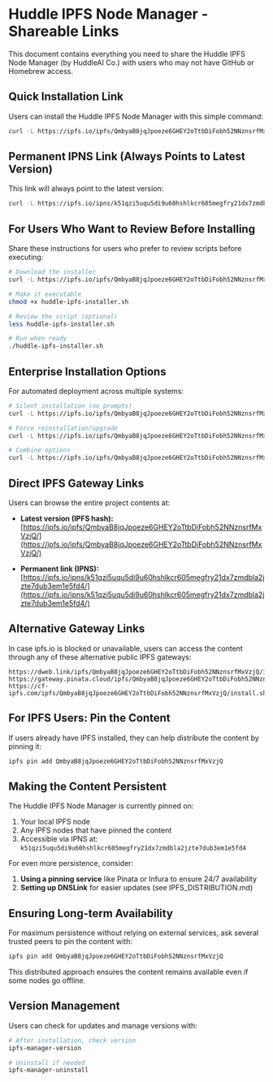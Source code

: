 # Huddle IPFS Node Manager - Shareable Links

This document contains everything you need to share the Huddle IPFS Node Manager (by HuddleAI Co.) with users who may not have GitHub or Homebrew access.

## Quick Installation Link

Users can install the Huddle IPFS Node Manager with this simple command:

```bash
curl -L https://ipfs.io/ipfs/QmbyaB8jqJpoeze6GHEY2oTtbDiFobh52NNznsrfMxVzjQ/install.sh | bash
```

## Permanent IPNS Link (Always Points to Latest Version)

This link will always point to the latest version:

```bash
curl -L https://ipfs.io/ipns/k51qzi5uqu5di9u60hshlkcr605megfry21dx7zmdbla2jzte7dub3em1e5fd4/install.sh | bash
```

## For Users Who Want to Review Before Installing

Share these instructions for users who prefer to review scripts before executing:

```bash
# Download the installer
curl -L https://ipfs.io/ipfs/QmbyaB8jqJpoeze6GHEY2oTtbDiFobh52NNznsrfMxVzjQ/install.sh -o huddle-ipfs-installer.sh

# Make it executable
chmod +x huddle-ipfs-installer.sh

# Review the script (optional)
less huddle-ipfs-installer.sh

# Run when ready
./huddle-ipfs-installer.sh
```

## Enterprise Installation Options

For automated deployment across multiple systems:

```bash
# Silent installation (no prompts)
curl -L https://ipfs.io/ipfs/QmbyaB8jqJpoeze6GHEY2oTtbDiFobh52NNznsrfMxVzjQ/install.sh | bash -s -- --silent

# Force reinstallation/upgrade
curl -L https://ipfs.io/ipfs/QmbyaB8jqJpoeze6GHEY2oTtbDiFobh52NNznsrfMxVzjQ/install.sh | bash -s -- --force

# Combine options
curl -L https://ipfs.io/ipfs/QmbyaB8jqJpoeze6GHEY2oTtbDiFobh52NNznsrfMxVzjQ/install.sh | bash -s -- --silent --force
```

## Direct IPFS Gateway Links

Users can browse the entire project contents at:

- **Latest version (IPFS hash):**  
  [https://ipfs.io/ipfs/QmbyaB8jqJpoeze6GHEY2oTtbDiFobh52NNznsrfMxVzjQ/](https://ipfs.io/ipfs/QmbyaB8jqJpoeze6GHEY2oTtbDiFobh52NNznsrfMxVzjQ/)

- **Permanent link (IPNS):**  
  [https://ipfs.io/ipns/k51qzi5uqu5di9u60hshlkcr605megfry21dx7zmdbla2jzte7dub3em1e5fd4/](https://ipfs.io/ipns/k51qzi5uqu5di9u60hshlkcr605megfry21dx7zmdbla2jzte7dub3em1e5fd4/)

## Alternative Gateway Links

In case ipfs.io is blocked or unavailable, users can access the content through any of these alternative public IPFS gateways:

```
https://dweb.link/ipfs/QmbyaB8jqJpoeze6GHEY2oTtbDiFobh52NNznsrfMxVzjQ/install.sh
https://gateway.pinata.cloud/ipfs/QmbyaB8jqJpoeze6GHEY2oTtbDiFobh52NNznsrfMxVzjQ/install.sh
https://cf-ipfs.com/ipfs/QmbyaB8jqJpoeze6GHEY2oTtbDiFobh52NNznsrfMxVzjQ/install.sh
```

## For IPFS Users: Pin the Content

If users already have IPFS installed, they can help distribute the content by pinning it:

```bash
ipfs pin add QmbyaB8jqJpoeze6GHEY2oTtbDiFobh52NNznsrfMxVzjQ
```

## Making the Content Persistent

The Huddle IPFS Node Manager is currently pinned on:

1. Your local IPFS node
2. Any IPFS nodes that have pinned the content
3. Accessible via IPNS at: `k51qzi5uqu5di9u60hshlkcr605megfry21dx7zmdbla2jzte7dub3em1e5fd4`

For even more persistence, consider:

1. **Using a pinning service** like Pinata or Infura to ensure 24/7 availability
2. **Setting up DNSLink** for easier updates (see IPFS_DISTRIBUTION.md)

## Ensuring Long-term Availability

For maximum persistence without relying on external services, ask several trusted peers to pin the content with:

```bash
ipfs pin add QmbyaB8jqJpoeze6GHEY2oTtbDiFobh52NNznsrfMxVzjQ
```

This distributed approach ensures the content remains available even if some nodes go offline.

## Version Management

Users can check for updates and manage versions with:

```bash
# After installation, check version
ipfs-manager-version

# Uninstall if needed
ipfs-manager-uninstall
``` 